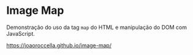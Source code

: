 # Image Map
Demonstração do uso da tag `map` do HTML e manipulação do DOM com JavaScript.

<https://joaoroccella.github.io/image-map/>
